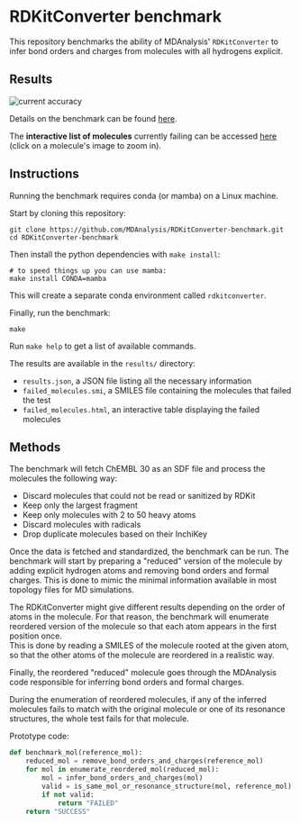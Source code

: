 # RDKitConverter benchmark

This repository benchmarks the ability of MDAnalysis' `RDKitConverter` to infer bond orders and charges from molecules with all hydrogens explicit.

## Results

![current accuracy](https://img.shields.io/endpoint?url=https%3A%2F%2Fraw.githubusercontent.com%2FMDAnalysis%2FRDKitConverter-benchmark%2Fmain%2Fresults%2Fbadge.json)

Details on the benchmark can be found [here](results/results.json).

The **interactive list of molecules** currently failing can be accessed [here](https://raw.githack.com/MDAnalysis/RDKitConverter-benchmark/main/results/failed_molecules.html) (click on a molecule's image to zoom in).

## Instructions

Running the benchmark requires conda (or mamba) on a Linux machine.

Start by cloning this repository:
```shell
git clone https://github.com/MDAnalysis/RDKitConverter-benchmark.git
cd RDKitConverter-benchmark
```

Then install the python dependencies with `make install`:
```shell
# to speed things up you can use mamba:
make install CONDA=mamba
```
This will create a separate conda environment called `rdkitconverter`.

Finally, run the benchmark:
```shell
make
```

Run `make help` to get a list of available commands.

The results are available in the `results/` directory:
- `results.json`, a JSON file listing all the necessary information
- `failed_molecules.smi`, a SMILES file containing the molecules that failed the test
- `failed_molecules.html`, an interactive table displaying the failed molecules

## Methods

The benchmark will fetch ChEMBL 30 as an SDF file and process the molecules the following way:
- Discard molecules that could not be read or sanitized by RDKit
- Keep only the largest fragment
- Keep only molecules with 2 to 50 heavy atoms
- Discard molecules with radicals
- Drop duplicate molecules based on their InchiKey

Once the data is fetched and standardized, the benchmark can be run. The benchmark will start by preparing a "reduced" version of the molecule by adding explicit hydrogen atoms and removing bond orders and formal charges. This is done to mimic the minimal information available in most topology files for MD simulations.

The RDKitConverter might give different results depending on the order of atoms in the molecule. For that reason, the benchmark will enumerate reordered version of the molecule so that each atom appears in the first position once.  
This is done by reading a SMILES of the molecule rooted at the given atom, so that the other atoms of the molecule are reordered in a realistic way.

Finally, the reordered "reduced" molecule goes through the MDAnalysis code responsible for inferring bond orders and formal charges.

During the enumeration of reordered molecules, if any of the inferred molecules fails to match with the original molecule or one of its resonance structures, the whole test fails for that molecule.

Prototype code:
```python
def benchmark_mol(reference_mol):
    reduced_mol = remove_bond_orders_and_charges(reference_mol)
    for mol in enumerate_reordered_mol(reduced_mol):
        mol = infer_bond_orders_and_charges(mol)
        valid = is_same_mol_or_resonance_structure(mol, reference_mol)
        if not valid:
            return "FAILED"
    return "SUCCESS"
```
